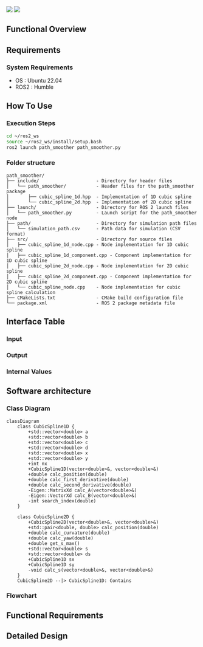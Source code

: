 <p style="display: inline">
  <!-- Programming Language -->
  <img src="https://img.shields.io/badge/-C++-00599C.svg?logo=c%2B%2B&style=for-the-badge">
  <!-- ROS 2 -->
  <img src="https://img.shields.io/badge/-ROS%202-22314E.svg?logo=ros&style=for-the-badge&logoColor=white">
</p>

## Functional Overview

## Requirements
### System Requirements
- OS : Ubuntu 22.04  
- ROS2 : Humble

## How To Use
### Execution Steps
```bash
cd ~/ros2_ws
source ~/ros2_ws/install/setup.bash
ros2 launch path_smoother path_smoother.py
```

### Folder structure
```
path_smoother/
├── include/                     - Directory for header files
│   └── path_smoother/           - Header files for the path_smoother package
│       ├── cubic_spline_1d.hpp  - Implementation of 1D cubic spline
│       └── cubic_spline_2d.hpp  - Implementation of 2D cubic spline
├── launch/                      - Directory for ROS 2 launch files
│   └── path_smoother.py         - Launch script for the path_smoother node
├── path/                        - Directory for simulation path files
│   └── simulation_path.csv      - Path data for simulation (CSV format)
├── src/                         - Directory for source files
│   ├── cubic_spline_1d_node.cpp - Node implementation for 1D cubic spline
│   ├── cubic_spline_1d_component.cpp - Component implementation for 1D cubic spline
│   ├── cubic_spline_2d_node.cpp - Node implementation for 2D cubic spline
│   ├── cubic_spline_2d_component.cpp - Component implementation for 2D cubic spline
│   └── cubic_spline_node.cpp    - Node implementation for cubic spline calculation
├── CMakeLists.txt               - CMake build configuration file
└── package.xml                  - ROS 2 package metadata file
```

## Interface Table

### Input

### Output

### Internal Values

## Software architecture

### Class Diagram

```mermaid
classDiagram
    class CubicSpline1D {
        +std::vector<double> a
        +std::vector<double> b
        +std::vector<double> c
        +std::vector<double> d
        +std::vector<double> x
        +std::vector<double> y
        +int nx
        +CubicSpline1D(vector<double>&, vector<double>&)
        +double calc_position(double)
        +double calc_first_derivative(double)
        +double calc_second_derivative(double)
        -Eigen::MatrixXd calc_A(vector<double>&)
        -Eigen::VectorXd calc_B(vector<double>&)
        -int search_index(double)
    }

    class CubicSpline2D {
        +CubicSpline2D(vector<double>&, vector<double>&)
        +std::pair<double, double> calc_position(double)
        +double calc_curvature(double)
        +double calc_yaw(double)
        +double get_s_max()
        +std::vector<double> s
        +std::vector<double> ds
        +CubicSpline1D sx
        +CubicSpline1D sy
        -void calc_s(vector<double>&, vector<double>&)
    }
    CubicSpline2D --|> CubicSpline1D: Contains
```

### Flowchart

## Functional Requirements

## Detailed Design
